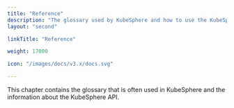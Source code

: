 ```yaml
---
title: "Reference"
description: "The glossary used by KubeSphere and how to use the KubeSphere API to build your own application"
layout: "second"

linkTitle: "Reference"

weight: 17000

icon: "/images/docs/v3.x/docs.svg"

---
```


This chapter contains the glossary that is often used in KubeSphere and the information about the KubeSphere API.

